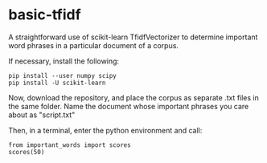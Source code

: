 # basic-tfidf

A straightforward use of scikit-learn TfidfVectorizer to determine important word phrases in a particular document of a corpus.

If necessary, install the following:

```
pip install --user numpy scipy
pip install -U scikit-learn
```
Now, download the repository, and place the corpus as separate .txt files in the same folder.  Name the document whose important phrases you care about as "script.txt"

Then, in a terminal, enter the python environment and call:

```
from important_words import scores
scores(50)
```
